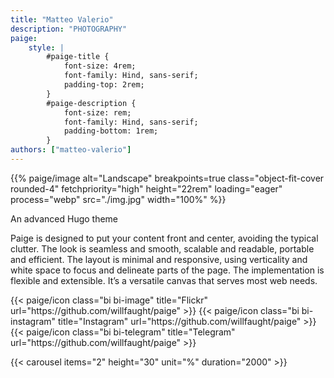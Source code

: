 ```yaml
---
title: "Matteo Valerio"
description: "PHOTOGRAPHY"
paige:
    style: |
        #paige-title {  
            font-size: 4rem;    
            font-family: Hind, sans-serif;
            padding-top: 2rem;
        }
        #paige-description {
            font-size: rem;
            font-family: Hind, sans-serif;
            padding-bottom: 1rem;
        } 
authors: ["matteo-valerio"] 
---
```


<p>{{% paige/image alt="Landscape" breakpoints=true class="object-fit-cover rounded-4" fetchpriority="high" height="22rem" loading="eager" process="webp" src="./img.jpg" width="100%" %}}</p>

<p class="display-5 fw-bold h2 text-center">An advanced Hugo theme</p>

<div class="container-fluid">
    <div class="justify-content-center row">
        <div class="col col-auto col-lg-7 px-0">
            <p class="lead text-center">Paige is designed to put your content front and center, avoiding the typical clutter. The look is seamless and smooth, scalable and readable, portable and efficient. The layout is minimal and responsive, using verticality and white space to focus and delineate parts of the page. The implementation is flexible and extensible. It’s a versatile canvas that serves most web needs.</p>
        </div>
    </div>
</div>

<div class="column-gap-3 d-flex display-6 justify-content-center mb-3">
    {{< paige/icon class="bi bi-image" title="Flickr" url="https://github.com/willfaught/paige" >}}
    {{< paige/icon class="bi bi-instagram" title="Instagram" url="https://github.com/willfaught/paige" >}}
    {{< paige/icon class="bi bi-telegram" title="Telegram" url="https://github.com/willfaught/paige" >}}    
</div>

<p>
{{< carousel items="2" height="30" unit="%" duration="2000" >}}
</p>